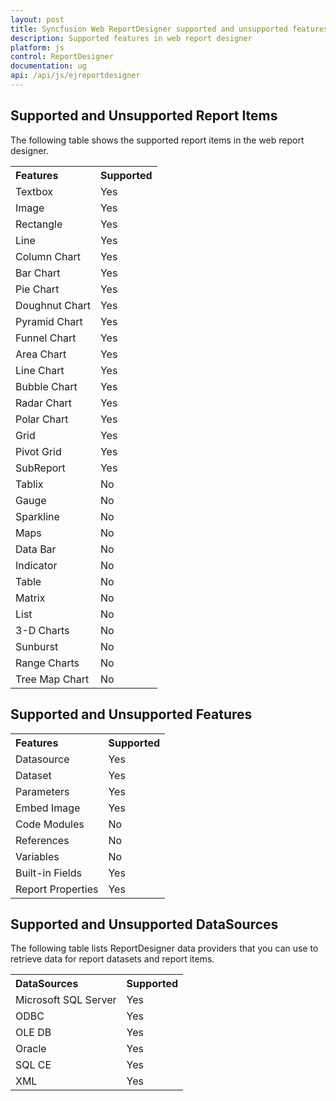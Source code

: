 ```yaml
---
layout: post
title: Syncfusion Web ReportDesigner supported and unsupported features
description: Supported features in web report designer
platform: js
control: ReportDesigner
documentation: ug
api: /api/js/ejreportdesigner
---
```


## Supported and Unsupported Report Items

The following table shows the supported report items in the web report designer.

<table>

<tr>
<th align="left">Features</th>
<th align="left">Supported</th>
</tr>

<tr>
<td>Textbox</td> 
<td>Yes</td>
</tr>

<tr>
<td>Image</td> 
<td>Yes</td>
</tr>

<tr>
<td>Rectangle</td> 
<td>Yes</td>
</tr>

<tr>
<td>Line</td> 
<td>Yes</td>
</tr>

<tr>
<td>Column Chart</td> 
<td>Yes</td>
</tr>

<tr>
<td>Bar Chart</td> 
<td>Yes</td>
</tr>

<tr>
<td>Pie Chart</td> 
<td>Yes</td>
</tr>

<tr>
<td>Doughnut Chart</td> 
<td>Yes</td>
</tr>

<tr>
<td>Pyramid Chart</td> 
<td>Yes</td>
</tr>

<tr>
<td>Funnel Chart</td> 
<td>Yes</td>
</tr>

<tr>
<td>Area Chart</td> 
<td>Yes</td>
</tr>

<tr>
<td>Line Chart </td> 
<td>Yes</td>
</tr>

<tr>
<td>Bubble Chart</td> 
<td>Yes</td>
</tr>

<tr>
<td>Radar Chart</td> 
<td>Yes</td>
</tr>

<tr>
<td>Polar Chart</td> 
<td>Yes</td>
</tr>

<tr>
<td>Grid</td> 
<td>Yes</td>
</tr>

<tr>
<td>Pivot Grid </td> 
<td>Yes</td>
</tr>

<tr>
<td>SubReport</td> 
<td>Yes</td>
</tr>

<tr>
<td>Tablix</td> 
<td>No</td>
</tr>

<tr>
<td>Gauge</td> 
<td>No</td>
</tr>

<tr>
<td>Sparkline</td> 
<td>No</td>
</tr>

<tr>
<td>Maps</td> 
<td>No</td>
</tr>

<tr>
<td>Data Bar</td> 
<td>No</td>
</tr>

<tr>
<td>Indicator</td> 
<td>No</td>
</tr>

<tr>
<td>Table</td> 
<td>No</td>
</tr>

<tr>
<td>Matrix</td> 
<td>No</td>
</tr>

<tr>
<td>List</td> 
<td>No</td>
</tr>

<tr>
<td>3-D Charts</td> 
<td>No</td>
</tr>

<tr>
<td>Sunburst</td> 
<td>No</td>
</tr>

<tr>
<td>Range Charts</td> 
<td>No</td>
</tr>

<tr>
<td>Tree Map Chart</td> 
<td>No</td>
</tr>

</table>

## Supported and Unsupported Features

<table>
<tr>
<th align="left">Features</th>
<th align="left">Supported</th>
</tr>
<tr>
<td>Datasource</td> 
<td>Yes</td>
</tr>

<tr>
<td>Dataset</td> 
<td>Yes</td>
</tr>

<tr>
<td>Parameters</td> 
<td>Yes</td>
</tr>

<tr>
<td>Embed Image</td> 
<td>Yes</td>
</tr>

<tr>
<td>Code Modules</td> 
<td>No</td>
</tr>

<tr>
<td>References</td> 
<td>No</td>
</tr>

<tr>
<td>Variables</td> 
<td>No</td>
</tr>

<tr>
<td>Built-in Fields</td> 
<td>Yes</td>
</tr>

<tr>
<td>Report Properties</td> 
<td>Yes</td>
</tr>

</table>

## Supported and Unsupported DataSources

The following table lists ReportDesigner data providers that you can use to retrieve data for report datasets and report items.

<table>

<tr>
<th align="left">DataSources</th>
<th align="left">Supported</th>
</tr>

<tr>
<td>Microsoft SQL Server</td> 
<td>Yes</td>
</tr>

<tr>
<td>ODBC</td> 
<td>Yes</td>
</tr>

<tr>
<td>OLE DB</td> 
<td>Yes</td>
</tr>

<tr>
<td>Oracle</td> 
<td>Yes</td>
</tr>

<tr>
<td>SQL CE</td> 
<td>Yes</td>
</tr>

<tr>
<td>XML</td>
<td>Yes</td>
</tr>

</table>
